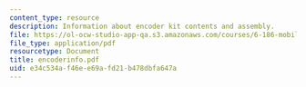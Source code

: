 ```yaml
---
content_type: resource
description: Information about encoder kit contents and assembly.
file: https://ol-ocw-studio-app-qa.s3.amazonaws.com/courses/6-186-mobile-autonomous-systems-laboratory-january-iap-2005/e34c534af46ee69afd21b478dbfa647a_encoderinfo.pdf
file_type: application/pdf
resourcetype: Document
title: encoderinfo.pdf
uid: e34c534a-f46e-e69a-fd21-b478dbfa647a
---
```

